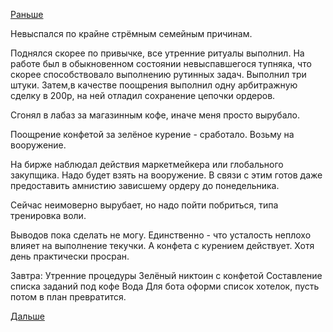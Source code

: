 [Раньше](2015.07.29.md)

Невыспался по крайне стрёмным семейным причинам.

Поднялся скорее по привычке, все утренние ритуалы выполнил.
На работе был в обыкновенном состоянии невыспавшегося тупняка, что скорее способствовало выполнению рутинных задач. Выполнил три штуки. Затем,в качестве поощрения выполнил одну арбитражную сделку в 200р, на ней отладил сохранение цепочки ордеров.

Сгонял в лабаз за магазинным кофе, иначе меня просто вырубало.

Поощрение конфетой за зелёное курение - сработало. Возьму на вооружение.

На бирже наблюдал действия маркетмейкера или глобального закупщика. Надо будет взять на вооружение. В связи с этим готов даже предоставить амнистию зависшему ордеру до понедельника.

Сейчас неимоверно вырубает, но надо пойти побриться, типа тренировка воли.

Выводов пока сделать не могу. Единственно - что усталость неплохо влияет на выполнение текучки. А конфета с курением действует. Хотя день практически просран.

Завтра:
Утренние процедуры
Зелёный никтоин с конфетой
Составление списка заданий под кофе
Вода
Для бота оформи список хотелок, пусть потом в план превратится.

[Дальше](2015.07.31.md)